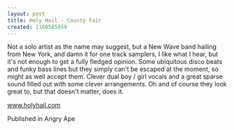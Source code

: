 ```yaml
---
layout: post
title: Holy Hail - County Fair
created: 1160585959
---
```

Not a solo artist as the name may suggest, but a New Wave band hailing from New York, and damn it for one track samplers, I like what I hear, but it's not enough to get a fully fledged opinion. Some ubiquitous disco beats and funky bass lines but they simply can't be escaped at the moment, so might as well accept them. Clever dual boy / girl vocals and a great sparse sound filled out with some clever arrangements. Oh and of course they look great to, but that doesn't matter, does it.<p><a href='http://www.holyhail.com' target='_blank'>www.holyhail.com</a>
<p>Published in Angry Ape</p>
